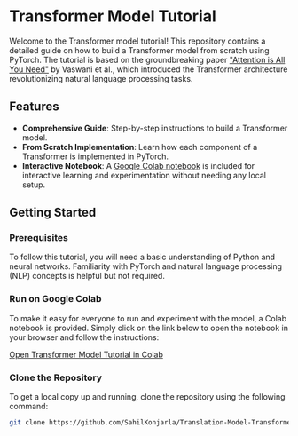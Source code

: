 # Transformer Model Tutorial

Welcome to the Transformer model tutorial! This repository contains a detailed guide on how to build a Transformer model from scratch using PyTorch. The tutorial is based on the groundbreaking paper ["Attention is All You Need"](https://arxiv.org/abs/1706.03762) by Vaswani et al., which introduced the Transformer architecture revolutionizing natural language processing tasks.

## Features

- **Comprehensive Guide**: Step-by-step instructions to build a Transformer model.
- **From Scratch Implementation**: Learn how each component of a Transformer is implemented in PyTorch.
- **Interactive Notebook**: A [Google Colab notebook](https://colab.research.google.com/) is included for interactive learning and experimentation without needing any local setup.

## Getting Started

### Prerequisites

To follow this tutorial, you will need a basic understanding of Python and neural networks. Familiarity with PyTorch and natural language processing (NLP) concepts is helpful but not required.

### Run on Google Colab

To make it easy for everyone to run and experiment with the model, a Colab notebook is provided. Simply click on the link below to open the notebook in your browser and follow the instructions:

[Open Transformer Model Tutorial in Colab](#link-to-your-colab-notebook)

### Clone the Repository

To get a local copy up and running, clone the repository using the following command:

```bash
git clone https://github.com/SahilKonjarla/Translation-Model-Transformer.git
